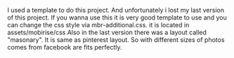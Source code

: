 I used a template to do this project. And unfortunately i lost my last version of this project. If you wanna use this it is very good template to use and you can change the css style via mbr-additional.css. it is located in assets/mobirise/css
Also in the last version there was a layout called "masonary". It is same as pinterest layout. So with different sizes of photos comes from facebook are fits perfectly. 
